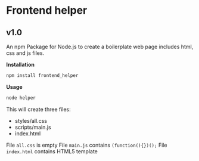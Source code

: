 Frontend helper
===============
v1.0
----

An npm Package for Node.js to create a boilerplate web page includes html, css and js files.

**Installation**
```sh
npm install frontend_helper

```
	
**Usage**
```sh
node helper
```

This will create three files:
- styles/all.css
- scripts/main.js
- index.html

File ```all.css``` is empty
File ```main.js``` contains ```(function(){})();```
File ```index.html``` contains HTML5 template

